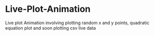 # Live-Plot-Animation
Live plot Animation involving plotting random x and y points, quadratic equation plot and soon plotting csv live data
